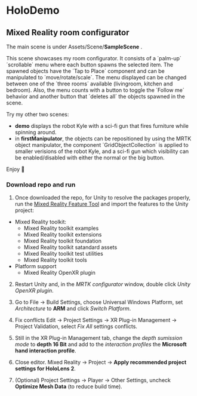 # HoloDemo
## Mixed Reality room configurator

   The main scene is under  Assets/Scene/**SampleScene** .

   This scene showcases my room configurator. It consists of a ´palm-up´ ´scrollable´ menu where each button spawns the selected item. The spawned objects have the ´Tap to Place´ component and can be manipulated to ´move/rotate/scale´. The menu displayed can be changed between one of the ´three rooms´ available (livingroom, kitchen and bedroom). Also, the menu counts with a button to toggle the ´Follow me´ behavior and another button that ´deletes all´ the objects spawned in the scene.	

   Try my other two scenes: 
   * **demo** displays the robot Kyle with a sci-fi gun that fires furniture while spinning around.
   * in **firstManipulator**, the objects can be repositioned by using the MRTK object manipulator, the component ´GridObjectCollection´ is applied to smaller verisions of the robot Kyle, and a sci-fi gun which visibility can be enabled/disabled with either the normal or the big button.	   

   Enjoy :robot:	


### Download repo and run

   1. Once downloaded the repo, for Unity to resolve the packages properly, run the [Mixed Reality Feature Tool](https://learn.microsoft.com/en-us/windows/mixed-reality/develop/unity/welcome-to-mr-feature-tool) and import the features to the Unity project:
   - Mixed Reality toolkit:
      - Mixed Reality toolkit examples
      - Mixed Reality toolkit extensions
      - Mixed Reality toolkit foundation
      - Mixed Reality toolkit satandard assets
      - Mixed Reality toolkit test utilities
      - Mixed Reality toolkit tools
   - Platform support
      - Mixed Reality OpenXR plugin
     
  2. Restart Unity and, in the _MRTK configurator_ window, double click _Unity OpenXR plugin_.

  3. Go to File -> Build Settings, choose Universal Windows Platform, set _Architecture_ to **ARM** and click _Switch Platform_.

  4. Fix conflicts Edit -> Project Settings -> XR Plug-in Management -> Project Validation, select _Fix All_ settings conflicts.

  5. Still in the XR Plug-in Management tab, change the _depth sumission mode_ to **depth 16 Bit** and add to the _interaction profiles_ the **Microsoft hand interaction profile**. 

  6. Close editor. Mixed Reality -> Project -> **Apply recommended project settings for HoloLens 2**.

  7. (Optional) Project Settings -> Player -> Other Settings, uncheck **Optimize Mesh Data** (to reduce build time). 
     


